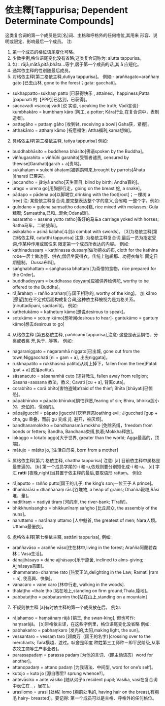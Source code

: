 # 依主釋[Tappurisa; Dependent Determinate Compounds]
这类复合词的第一个成员是实[名]词、主格和呼格外的任何格位,其用来 形容、说明或限定、影响最后一个成员。
注:
1. 第一个成员的格位语尾变化可略。
2. 少数字例,格位语尾变化没有省略;这类复合词称为: alutta tappurisa。
3. 如：rājā,mātā,pitā,bhāta...等字,居于第一个成员的话,其 ā 应短化。
4. 通常依主释的性别随最后成员。 
 1. 对格依主释[第二格依主释,dutiya tappurisa]。
例如:- araññagato=araññaṃ gato [已去山林, gone to the forest；gata: gacchati]。
- sukhappatto=sukhaṃ patto [已获得快乐 , attained，happiness;Patta [papunati 的【PPP】]已达到，已获得]。
- saccavadi =saccaj vadi [说 实语, speaking the truth; Vādī言谈]- kumbhakāro = kumbhaṃ kāro [陶工, a potter; Kāra行业,在复合词中，表制造者]。
- pattagāho = pattaṃ gāho [收到钵, receiving a bowl] Gaha获，紧握]。
- atthakāmo = atthaṃ kāmo [祝愿福佑; Attha福利;kama想做]。
2. 具格依主释[第三格依主释, tatiya tappurisa] 
例如:
- buddhabhāsito = buddhena bhāsito[佛语spoken by the Buddha]。
- viññugarahito = viññūhi garahito[受智者谴责, censured by thewise]Garahati[garah + a]责骂]。
- sukāhaṭaṃ = sukehi āhaṭaṃ[被鹦鹉带来,brought by parrots]Āhaṭa [āharati 已带来]。
- jaccandho = jātiyā andho[天生盲目, blind by birth; Andha盲的]。
- urago = urena go[用胸部行走，going on the breast 蛇, a snake]。
- pādapo = pādena po[以脚喝饮,drinking with the foot[root]；－棵树 a tree]
注: 某些依主释复合词,要完整表达整个字的意义,会省略 一整个字。例如:
- guḷodano = guḷena saṃsaṭṭho odano[糕, rice mixed with molasses; Guḷa糖蜜; Samsattha,已和…混合;Odana饭]。 
- assaratho = assena yutto ratho[备好的马车a carriage yoked with horses; Ratha马车，二轮战车]。
- asikalaho = asinā kalaho[斗剑a combat with swords]。
[3]为格依主释[第四格依主释, catutthi tappurisa] 
注意: 为格依主释复合词,最后一员为指定受词,作某种作用或属性来 限定第一个成员所表达的内容。
例如:
- kaṭhinadussaṃ = kaṭhinassa dussaṃ[做功德衣的布, cloth for the kathina robe－居士做功德、供衣;僧侣坐夏得衣。传统上迦絺那、功德衣每年 固定日期缝制。 Dussa布料]。
- saṅghabhattaṃ = saṅghassa bhattaṃ [为斋僧的食物，rice prepared for the Order]。
- buddhadeyyaṃ = buddhassa deyyaṃ[应被供养给佛陀, worthy to be offered to the Buddha]。
- rājārahaṃ = rañño arahaṃ[与国王相称的, worthy of the king]。
加 kāmo [愿望]加在不定式后面构成复合词,这种依主释被视为是为格关系。[niruttadīpanī, saddanīti]。
例如:
- kathetukāmo = kathetuṃ kāmo[想说desirous to speak]。
- sotukāmo = sotuṃ kāmo[想听闻desirous to hear]- gantukāmo = gantuṃ kāmo[想去desirous to go]
4. 从格依主释 [第五格依主释, paññcamī tappurisa],注意: 这些是表达惧怕、分离或者离 开,免于...等等。
例如:
- nagaraniggato = nagaramhā niggato[已出城, gone out from the town;Niggacchati [ni + gam + a], 出去niggata]。
- rukkhapatito = rukkhasmā patito[从树上掉下，fallen from the tree]Patati [pat + a] 跌落patita]。
- sāsanacuto = sāsanamhā cuto [违背教法, fallen away from religion; Sasana=sassana 教法，教义; Cavati [cu + a], 背离cuta]。
- corabhīto = corā bhīto[害怕盗贼afraid of the thief; Bhīta [bhāyati]已惊恐]。
- pāpabhīruko = pāpato bhīruko[惧怕罪恶,fearing of sin; Bhiru, bhirika胆小的，恐怕的，懦弱的]。
- pāpajigucchī = pāpato jigucchī [厌弃罪恶loathing evil; Jigucchati [gup + cha, gu 重叠，而前 gu 变成 ji], 避开，被厌烦]。
- bandhanamokkho = bandhanasmā mokkho [免除系缚，freedom from bonds or fetters; Bandha, Bandhana束缚,执着;Mokkha释放]。
- lokaggo = lokato aggo[大于世界, greater than the world; Agga最高的，顶端]。
- mātujo = mātito jo, [生活自母亲, born from a mother]
5. 属格依主释[第六 格依主释, chattha tappurisa] 注意:
 [a] 目前依主释中属格是最普遍的。
 [b] 第一个成员字尾的-i 和-u,依规则要分别短化成-i 和-u。 
 [c] 字汇 **ratti** [夜晚,night]当其置于依主释的最后,要取语形 rattaṃ。
 例如:
- rājaputto = rañño putto[国王的儿子, the king’s son;一位王子 A prince]。
- dhaññarāsi = dhaññanaṃ rāsi[谷堆物, a heap of grains; Dhañña穀粒,Rāsi堆，量]。
- naditīraṃ = nadiyā tīraṃ [河的岸, the river-bank; Tīra岸]。
- bhikkhunisaṅgho = bhikkunīnaṃ saṅgho [比丘尼众, the assembly of the nuns]。
- naruttamo = narānaṃ uttamo [人中魁首, the greatest of men; Nara人類。Uttama最優良]。
6. 處格依主釋[第七格依主釋, sattāni tappurisa],
例如:
- araññavāso = araññe vāso[住在林中,living in the forest; Arañña阿蘭若森林；Vasa生活]。
- dānajjhāsayo = dāne ajjhāsayo[乐于施舍, inclined to alms-giving; Ajjhāsaya意圖]。
- dhammarato=dhamme rato [热爱正法,delighting in the Law; Ramati [ram + a], 使高興、快樂]。
- vanacaro = vane caro [林中行走, walking in the woods].
- thalaṭṭho =thale ṭho [站在地上,standing on firm ground;Thala,陸地]。
- pabbataṭṭho = pabbatasmiṃ ṭho[站在山上,standing on a mountain]
7. 不规则依主释
[a]有时依主释的第一个成员放在后。
例如: 
- rājahaṃso = haṃsānaṃ rājā [鹅王, the swan-king], 但也可作: haṃsarājā。
[b]带格依主译，在这些字例里，格位语尾变化没省略
例如:
- pabhakaṅro = pabhaṃkaro [发光的,太阳,making light, the sun]。
- vessantaro = vessaṃ taro [超商万（国王的名字）]crossing over to the merchants; Tara横越，渡过。吠舍是印度 种姓第三工师种－即平民阶级,从事农牧工商等生产事业者]。
- parassapadaṃ = parassa padaṃ [为他的言词、（即主动语态）word for another]。
- attanopadaṃ = attano padaṃ [为我语法、中间型, word for one’s self]。
- kutojo = kuto jo [源自哪里? sprung whence?]。
- antevāsiko = ante vāsiko [随从弟子a resident pupil; Vasika, vasi在复合词中表住在…，居在]。
- urasilomo = urasi [处格] lomo [胸前处毛的, having hair on the breast,有胸毛
hairy- breasted]。要记得: 第一个成员可以是主格、呼格外的任何格位。